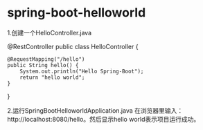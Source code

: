 # spring-boot-helloworld
1.创建一个HelloController.java

@RestController
public class HelloController {

    @RequestMapping("/hello")
    public String hello() {
        System.out.println("Hello Spring-Boot");
        return "hello world";
    }
}


2.运行SpringBootHelloworldApplication.java 在浏览器里输入：http://localhost:8080/hello。然后显示hello world表示项目运行成功。
